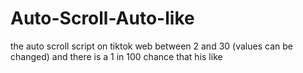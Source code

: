 # Auto-Scroll-Auto-like
 the auto scroll script on tiktok web between 2 and 30 (values can be changed) and there is a 1 in 100 chance that his like
